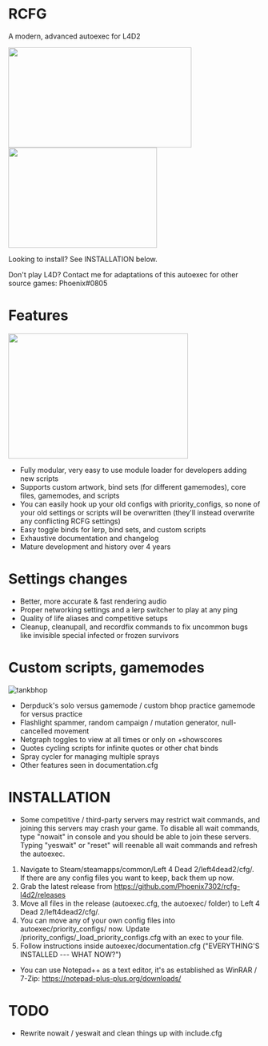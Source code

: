# RCFG
A modern, advanced autoexec for L4D2

<img src="https://user-images.githubusercontent.com/59309378/152957758-87db48f1-a31c-46d0-91e9-e5a1c0d1c203.gif" width="366" height="200"><img src="https://user-images.githubusercontent.com/59309378/152957767-db9162ed-3727-4766-a011-6cf79c70d427.gif" width="297" height="200">

Looking to install? See INSTALLATION below.

Don't play L4D? Contact me for adaptations of this autoexec for other source games: Phoenix#0805

# Features
<img src="https://user-images.githubusercontent.com/59309378/152957771-3d621d16-ad68-4a25-89d1-6a671368e342.gif" width="359" height="250">

- Fully modular, very easy to use module loader for developers adding new scripts
- Supports custom artwork, bind sets (for different gamemodes), core files, gamemodes, and scripts
- You can easily hook up your old configs with priority_configs, so none of your old settings or scripts will be overwritten (they'll instead overwrite any conflicting RCFG settings)
- Easy toggle binds for lerp, bind sets, and custom scripts
- Exhaustive documentation and changelog
- Mature development and history over 4 years

# Settings changes
- Better, more accurate & fast rendering audio
- Proper networking settings and a lerp switcher to play at any ping
- Quality of life aliases and competitive setups
- Cleanup, cleanupall, and recordfix commands to fix uncommon bugs like invisible special infected or frozen survivors

# Custom scripts, gamemodes
![tankbhop](https://user-images.githubusercontent.com/59309378/152971426-9fdcb5e9-9706-435a-a411-b7523513a971.gif)

- Derpduck's solo versus gamemode / custom bhop practice gamemode for versus practice
- Flashlight spammer, random campaign / mutation generator, null-cancelled movement
- Netgraph toggles to view at all times or only on +showscores
- Quotes cycling scripts for infinite quotes or other chat binds
- Spray cycler for managing multiple sprays
- Other features seen in documentation.cfg

# INSTALLATION
- Some competitive / third-party servers may restrict wait commands, and joining this servers may crash your game. To disable all wait commands, type "nowait" in console and you should be able to join these servers. Typing "yeswait" or "reset" will reenable all wait commands and refresh the autoexec.

1. Navigate to Steam/steamapps/common/Left 4 Dead 2/left4dead2/cfg/. If there are any config files you want to keep, back them up now.
2. Grab the latest release from https://github.com/Phoenix7302/rcfg-l4d2/releases
3. Move all files in the release (autoexec.cfg, the autoexec/ folder) to Left 4 Dead 2/left4dead2/cfg/.
4. You can move any of your own config files into autoexec/priority_configs/ now. Update /priority_configs/\_load_priority_configs.cfg with an exec to your file.
5. Follow instructions inside autoexec/documentation.cfg ("EVERYTHING'S INSTALLED --- WHAT NOW?")

- You can use Notepad++ as a text editor, it's as established as WinRAR / 7-Zip: https://notepad-plus-plus.org/downloads/

# TODO
- Rewrite nowait / yeswait and clean things up with include.cfg
